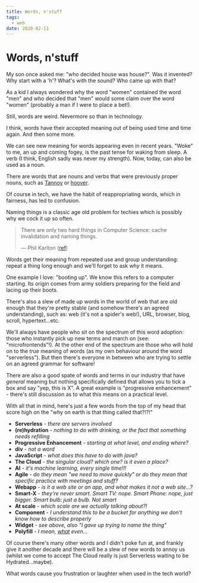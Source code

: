 ```yaml
---
title: Words, n'stuff
tags:
  - web
date: 2020-02-11
---
```


# Words, n'stuff

My son once asked me: "who decided house was house?". Was it invented? Why start with a 'h'? What's with the sound? Who came up with that?

As a kid I always wondered why the word "women" contained the word "men" and who decided that "men" would some claim over the word "women" (probably a man if I were to place a bet!).

Still, words are weird. Nevermore so than in technology.

<!--more-->

I think, words have their accepted meaning out of being used time and time again. And then some more.

We can see new meaning for words appearing even in recent years. "Woke" to me, an up and coming fogey, is the past tense for waking from sleep. A verb (I think, English sadly was never my strength). Now, today, can also be used as a noun.

There are words that are nouns and verbs that were previously proper nouns, such as [Tannoy](https://en.m.wikipedia.org/wiki/Tannoy) or [hoover](https://en.wiktionary.org/wiki/hoover).

Of course in tech, we have the habit of reappropriating words, which in fairness, has led to confusion.

Naming things is a classic age old problem for techies which is possibly why we cock it up so often.

> There are only two hard things in Computer Science: cache invalidation and naming things.
>
> — Phil Karlton ([ref](https://martinfowler.com/bliki/TwoHardThings.html))

Words get their meaning from repeated use and group understanding: repeat a thing long enough and we'll forget to ask _why_ it means.

One example I love: "booting up". We know this refers to a computer starting. Its origin comes from army soldiers preparing for the field and lacing up their boots.

There's also a slew of made up words in the world of web that are old enough that they're pretty stable (and somehow there's an agreed understanding), such as: web (it's not a spider's web!), URL, browser, blog, scroll, hypertext…etc.

We'll always have people who sit on the spectrum of this word adoption: those who instantly pick up new terms and march on (see: "microfrontends"!). At the other end of the spectrum are those who will hold on to the _true_ meaning of words (as my own behaviour around the word "serverless"). But then there's everyone in between who are trying to settle on an agreed grammar for software!

There are also a good spate of words and terms in our industry that have _general_ meaning but nothing specifically defined that allows you to tick a box and say "yep, this is X". A great example is "progressive enhancement" - there's still discussion as to what this means on a practical level.

With all that in mind, here's just a few words from the top of my head that score high on the "why on earth is that thing called that?!?!"

- **Serverless** - _there are servers involved_
- **(re)hydration** - _nothing to do with drinking, or the fact that something needs refilling_
- **Progressive Enhancement** - _starting at what level, and ending where?_
- **div** - _not a word_
- **JavaScript** - _what does this have to do with java?_
- **The Cloud** - _the singular cloud? which one? is it even a place?_
- **AI** - _it's machine learning, every single time!!!_
- **Agile** - _do they mean "we need to move quickly" or do they mean that specific practice with meetings and stuff?_
- **Webapp** - _is it a web site or an app, and what makes it *not* a web site…?_
- **Smart-X** - _they're never smart. Smart TV: nope. Smart Phone: nope, just bigger. Smart bulb: just a bulb. Not smart_
- **At scale** - _which scale are we actually talking about?!_
- **Component** - _I understand this to be a bucket for anything we don't know how to describe properly_
- **Widget** - _see above, also "I gave up trying to name the thing"_
- **Polyfill** - _I mean, [what](<https://en.m.wikipedia.org/wiki/Polyfill_(programming)#Definition>) even…_

Of course there's many other words and I didn't poke fun at, and frankly give it another decade and there will be a slew of new words to annoy us (whilst we come to accept The Cloud really is just Serverless waiting to be Hydrated…maybe).

What words cause you frustration or laughter when used in the tech world?
